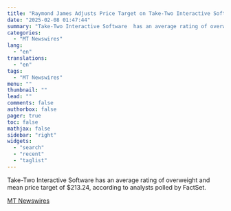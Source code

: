```yaml
---
title: "Raymond James Adjusts Price Target on Take-Two Interactive Software to $220 From $190"
date: "2025-02-08 01:47:44"
summary: "Take-Two Interactive Software  has an average rating of overweight and mean price target of $213.24, according to analysts polled by FactSet."
categories:
  - "MT Newswires"
lang:
  - "en"
translations:
  - "en"
tags:
  - "MT Newswires"
menu: ""
thumbnail: ""
lead: ""
comments: false
authorbox: false
pager: true
toc: false
mathjax: false
sidebar: "right"
widgets:
  - "search"
  - "recent"
  - "taglist"
---
```


Take-Two Interactive Software has an average rating of overweight and mean price target of $213.24, according to analysts polled by FactSet.

[MT Newswires](https://www.tradingview.com/news/mtnewswires.com:20250207:A3312906:0/)
